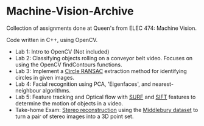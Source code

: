 # Machine-Vision-Archive
Collection of assignments done at Queen's from ELEC 474: Machine Vision.

Code written in C++, using OpenCV.

- Lab 1: Intro to OpenCV (Not included)
- Lab 2: Classifying objects rolling on a conveyor belt video. Focuses on using the OpenCV findContours functions.
- Lab 3: Implement a [Circle RANSAC](https://en.wikipedia.org/wiki/Random_sample_consensus) extraction method for identifying circles in given images.
- Lab 4: Facial recognition using PCA, 'Eigenfaces', and nearest-neighbour algorithms.
- Lab 5: Feature tracking and Optical flow with [SURF](https://en.wikipedia.org/wiki/Speeded_up_robust_features) and [SIFT](https://en.wikipedia.org/wiki/Scale-invariant_feature_transform) features to determine the motion of objects in a video.
- Take-home Exam: [Stereo reconstruction](https://en.wikipedia.org/wiki/3D_reconstruction#Binocular_stereo_vision) using the [Middlebury dataset](http://vision.middlebury.edu/stereo/data/) to turn a pair of stereo images into a 3D point set.
